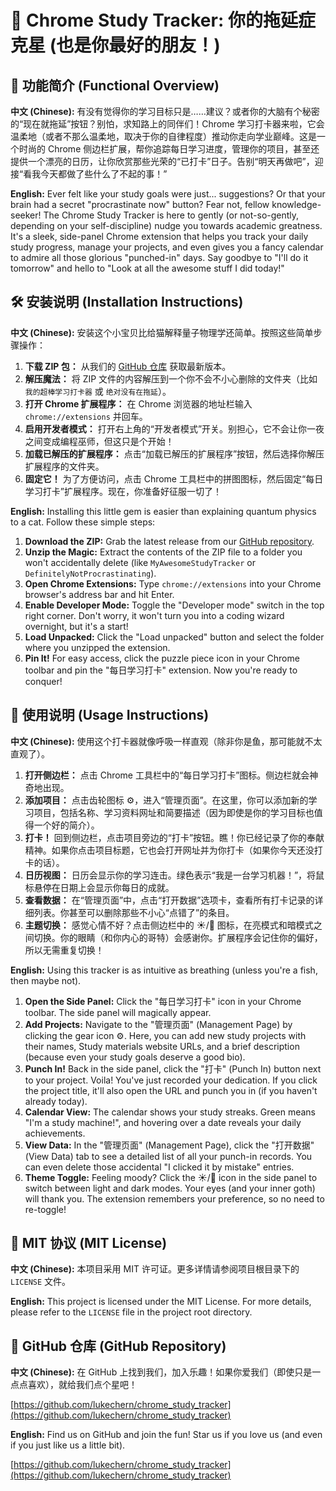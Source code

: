 # 🚀 Chrome Study Tracker: 你的拖延症克星 (也是你最好的朋友！)

## 🌟 功能简介 (Functional Overview)

**中文 (Chinese):**
有没有觉得你的学习目标只是……建议？或者你的大脑有个秘密的“现在就拖延”按钮？别怕，求知路上的同伴们！Chrome 学习打卡器来啦，它会温柔地（或者不那么温柔地，取决于你的自律程度）推动你走向学业巅峰。这是一个时尚的 Chrome 侧边栏扩展，帮你追踪每日学习进度，管理你的项目，甚至还提供一个漂亮的日历，让你欣赏那些光荣的“已打卡”日子。告别“明天再做吧”，迎接“看我今天都做了些什么了不起的事！”

**English:**
Ever felt like your study goals were just... suggestions? Or that your brain had a secret "procrastinate now" button? Fear not, fellow knowledge-seeker! The Chrome Study Tracker is here to gently (or not-so-gently, depending on your self-discipline) nudge you towards academic greatness. It's a sleek, side-panel Chrome extension that helps you track your daily study progress, manage your projects, and even gives you a fancy calendar to admire all those glorious "punched-in" days. Say goodbye to "I'll do it tomorrow" and hello to "Look at all the awesome stuff I did today!"

## 🛠️ 安装说明 (Installation Instructions)

**中文 (Chinese):**
安装这个小宝贝比给猫解释量子物理学还简单。按照这些简单步骤操作：

1.  **下载 ZIP 包：** 从我们的 [GitHub 仓库](https://github.com/lukechern/chrome_study_tracker) 获取最新版本。
2.  **解压魔法：** 将 ZIP 文件的内容解压到一个你不会不小心删除的文件夹（比如 `我的超棒学习打卡器` 或 `绝对没有在拖延`）。
3.  **打开 Chrome 扩展程序：** 在 Chrome 浏览器的地址栏输入 `chrome://extensions` 并回车。
4.  **启用开发者模式：** 打开右上角的“开发者模式”开关。别担心，它不会让你一夜之间变成编程巫师，但这只是个开始！
5.  **加载已解压的扩展程序：** 点击“加载已解压的扩展程序”按钮，然后选择你解压扩展程序的文件夹。
6.  **固定它！** 为了方便访问，点击 Chrome 工具栏中的拼图图标，然后固定“每日学习打卡”扩展程序。现在，你准备好征服一切了！

**English:**
Installing this little gem is easier than explaining quantum physics to a cat. Follow these simple steps:

1.  **Download the ZIP:** Grab the latest release from our [GitHub repository](https://github.com/lukechern/chrome_study_tracker).
2.  **Unzip the Magic:** Extract the contents of the ZIP file to a folder you won't accidentally delete (like `MyAwesomeStudyTracker` or `DefinitelyNotProcrastinating`).
3.  **Open Chrome Extensions:** Type `chrome://extensions` into your Chrome browser's address bar and hit Enter.
4.  **Enable Developer Mode:** Toggle the "Developer mode" switch in the top right corner. Don't worry, it won't turn you into a coding wizard overnight, but it's a start!
5.  **Load Unpacked:** Click the "Load unpacked" button and select the folder where you unzipped the extension.
6.  **Pin It!** For easy access, click the puzzle piece icon in your Chrome toolbar and pin the "每日学习打卡" extension. Now you're ready to conquer!

## 🚀 使用说明 (Usage Instructions)

**中文 (Chinese):**
使用这个打卡器就像呼吸一样直观（除非你是鱼，那可能就不太直观了）。

1.  **打开侧边栏：** 点击 Chrome 工具栏中的“每日学习打卡”图标。侧边栏就会神奇地出现。
2.  **添加项目：** 点击齿轮图标 ⚙️，进入“管理页面”。在这里，你可以添加新的学习项目，包括名称、学习资料网址和简要描述（因为即使是你的学习目标也值得一个好的简介）。
3.  **打卡！** 回到侧边栏，点击项目旁边的“打卡”按钮。瞧！你已经记录了你的奉献精神。如果你点击项目标题，它也会打开网址并为你打卡（如果你今天还没打卡的话）。
4.  **日历视图：** 日历会显示你的学习连击。绿色表示“我是一台学习机器！”，将鼠标悬停在日期上会显示你每日的成就。
5.  **查看数据：** 在“管理页面”中，点击“打开数据”选项卡，查看所有打卡记录的详细列表。你甚至可以删除那些不小心“点错了”的条目。
6.  **主题切换：** 感觉心情不好？点击侧边栏中的 ☀️/🌙 图标，在亮模式和暗模式之间切换。你的眼睛（和你内心的哥特）会感谢你。扩展程序会记住你的偏好，所以无需重复切换！

**English:**
Using this tracker is as intuitive as breathing (unless you're a fish, then maybe not).

1.  **Open the Side Panel:** Click the "每日学习打卡" icon in your Chrome toolbar. The side panel will magically appear.
2.  **Add Projects:** Navigate to the "管理页面" (Management Page) by clicking the gear icon ⚙️. Here, you can add new study projects with their names, Study materials website URLs, and a brief description (because even your study goals deserve a good bio).
3.  **Punch In!** Back in the side panel, click the "打卡" (Punch In) button next to your project. Voila! You've just recorded your dedication. If you click the project title, it'll also open the URL and punch you in (if you haven't already today).
4.  **Calendar View:** The calendar shows your study streaks. Green means "I'm a study machine!", and hovering over a date reveals your daily achievements.
5.  **View Data:** In the "管理页面" (Management Page), click the "打开数据" (View Data) tab to see a detailed list of all your punch-in records. You can even delete those accidental "I clicked it by mistake" entries.
6.  **Theme Toggle:** Feeling moody? Click the ☀️/🌙 icon in the side panel to switch between light and dark modes. Your eyes (and your inner goth) will thank you. The extension remembers your preference, so no need to re-toggle!

## 📜 MIT 协议 (MIT License)

**中文 (Chinese):**
本项目采用 MIT 许可证。更多详情请参阅项目根目录下的 `LICENSE` 文件。

**English:**
This project is licensed under the MIT License. For more details, please refer to the `LICENSE` file in the project root directory.

## 🔗 GitHub 仓库 (GitHub Repository)

**中文 (Chinese):**
在 GitHub 上找到我们，加入乐趣！如果你爱我们（即使只是一点点喜欢），就给我们点个星吧！

[https://github.com/lukechern/chrome_study_tracker](https://github.com/lukechern/chrome_study_tracker)

**English:**
Find us on GitHub and join the fun! Star us if you love us (and even if you just like us a little bit).

[https://github.com/lukechern/chrome_study_tracker](https://github.com/lukechern/chrome_study_tracker)